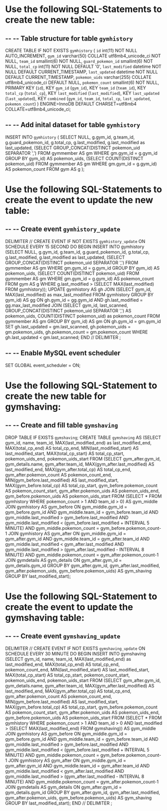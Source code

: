 Use the following SQL-Statements to create the new table:
=========================================================

--
-- Table structure for table `gymhistory`
--
CREATE TABLE IF NOT EXISTS `gymhistory` (
  `id` int(11) NOT NULL AUTO_INCREMENT,
  `gym_id` varchar(50) COLLATE utf8mb4_unicode_ci NOT NULL,
  `team_id` smallint(6) NOT NULL,
  `guard_pokemon_id` smallint(6) NOT NULL,
  `total_cp` int(11) NOT NULL DEFAULT '0',
  `last_modified` datetime NOT NULL DEFAULT CURRENT_TIMESTAMP,
  `last_updated` datetime NOT NULL DEFAULT CURRENT_TIMESTAMP,
  `pokemon_uids` varchar(255) COLLATE utf8mb4_unicode_ci DEFAULT NULL,
  `pokemon_count` smallint(6) NOT NULL,
  PRIMARY KEY (`id`),
  KEY `gym_id` (`gym_id`),
  KEY `team_id` (`team_id`),
  KEY `total_cp` (`total_cp`),
  KEY `last_modified` (`last_modified`),
  KEY `last_updated` (`last_updated`),
  KEY `combined` (`gym_id`, `team_id`, `total_cp`, `last_updated`, `pokemon_count`)
) ENGINE=InnoDB DEFAULT CHARSET=utf8mb4 COLLATE=utf8mb4_unicode_ci;

--
-- Add inital dataset for table `gymhistory`
--
INSERT INTO `gymhistory` (
  SELECT NULL, g.gym_id, g.team_id, g.guard_pokemon_id, g.total_cp, g.last_modified, g.last_modified as last_updated,
  (SELECT GROUP_CONCAT(DISTINCT pokemon_uid SEPARATOR ',') FROM gymmember AS gm WHERE gm.gym_id = g.gym_id GROUP BY gym_id) AS pokemon_uids,
  (SELECT COUNT(DISTINCT pokemon_uid) FROM gymmember AS gm WHERE gm.gym_id = g.gym_id) AS pokemon_count
  FROM gym AS g
);


Use the following SQL-Statements to create the event to update the new table:
=============================================================================

--
-- Create event `gymhistory_update`
--
DELIMITER //
CREATE EVENT IF NOT EXISTS `gymhistory_update`
ON SCHEDULE EVERY 15 SECOND
DO BEGIN
  INSERT INTO gymhistory (SELECT NULL, g.gym_id, g.team_id, g.guard_pokemon_id, g.total_cp, g.last_modified, g.last_modified as last_updated, (SELECT GROUP_CONCAT(DISTINCT pokemon_uid SEPARATOR ',') FROM gymmember AS gm WHERE gm.gym_id = g.gym_id GROUP BY gym_id) AS pokemon_uids, (SELECT COUNT(DISTINCT pokemon_uid) FROM gymmember AS gm WHERE gm.gym_id = g.gym_id) AS pokemon_count FROM gym AS g WHERE g.last_modified > (SELECT MAX(last_modified) FROM gymhistory));
  UPDATE gymhistory AS gh
  JOIN (SELECT gym_id, MAX(last_modified) as max_last_modified FROM gymhistory GROUP BY gym_id)
  AS gg ON gh.gym_id = gg.gym_id AND gh.last_modified = gg.max_last_modified
  JOIN (SELECT gym_id, last_scanned, GROUP_CONCAT(DISTINCT pokemon_uid SEPARATOR ',') AS pokemon_uids, COUNT(DISTINCT pokemon_uid) as pokemon_count FROM gymmember AS gm GROUP BY gym_id)
  AS gm ON gh.gym_id = gm.gym_id
  SET gh.last_updated = gm.last_scanned, gh.pokemon_uids = gm.pokemon_uids, gh.pokemon_count = gm.pokemon_count
  WHERE gh.last_updated < gm.last_scanned;
END
//
DELIMITER ;

--
-- Enable MySQL event scheduler
--
SET GLOBAL event_scheduler = ON;


Use the following SQL-Statement to create the new table for gymshaving:
========================================================================

--
-- Create and fill table `gymshaving`
--

DROP TABLE IF EXISTS `gymshaving`;
CREATE TABLE `gymshaving` AS (SELECT gym_id, name, team_id, MAX(last_modified_end) as last_modified_end, MAX(total_cp_end) AS total_cp_end, MIN(last_modified_start) AS last_modified_start, MAX(total_cp_start) AS total_cp_start, pokemon_uids_end, pokemon_uids_start FROM (SELECT gym_after.gym_id, gym_details.name, gym_after.team_id, MAX(gym_after.last_modified) AS last_modified_end, MAX(gym_after.total_cp) AS total_cp_end, gym_after.pokemon_count AS pokemon_count_end, MIN(gym_before.last_modified) AS last_modified_start, MAX(gym_before.total_cp) AS total_cp_start, gym_before.pokemon_count AS pokemon_count_start, gym_after.pokemon_uids AS pokemon_uids_end, gym_before.pokemon_uids AS pokemon_uids_start
FROM (SELECT * FROM gymhistory WHERE pokemon_count > 1 AND team_id > 0) AS gym_middle
JOIN gymhistory AS gym_before
ON gym_middle.gym_id = gym_before.gym_id AND gym_middle.team_id = gym_before.team_id AND gym_middle.last_modified > gym_before.last_modified AND gym_middle.last_modified < (gym_before.last_modified + INTERVAL 5 MINUTE) AND gym_middle.pokemon_count = gym_before.pokemon_count-1
JOIN gymhistory AS gym_after
ON gym_middle.gym_id = gym_after.gym_id AND gym_middle.team_id = gym_after.team_id AND gym_middle.last_modified < gym_after.last_modified AND gym_middle.last_modified > (gym_after.last_modified - INTERVAL 8 MINUTE) AND gym_middle.pokemon_count = gym_after.pokemon_count-1
JOIN gymdetails AS gym_details
ON gym_after.gym_id = gym_details.gym_id
GROUP BY gym_after.gym_id, gym_after.last_modified, gym_after.pokemon_uids, gym_before.pokemon_uids)
AS gym_shaving GROUP BY last_modified_start);


Use the following SQL-Statement to create the event to update the gymshaving table:
====================================================================================

--
-- Create event `gymshaving_update`
--

DELIMITER //
CREATE EVENT IF NOT EXISTS `gymshaving_update`
ON SCHEDULE EVERY 30 MINUTE
DO BEGIN
  INSERT INTO gymshaving (SELECT gym_id, name, team_id, MAX(last_modified_end) as last_modified_end, MAX(total_cp_end) AS total_cp_end, pokemon_count_end, MIN(last_modified_start) AS last_modified_start, MAX(total_cp_start) AS total_cp_start, pokemon_count_start, pokemon_uids_end, pokemon_uids_start FROM (SELECT gym_after.gym_id, gym_details.name, gym_after.team_id, MAX(gym_after.last_modified) AS last_modified_end, MAX(gym_after.total_cp) AS total_cp_end, gym_after.pokemon_count AS pokemon_count_end, MIN(gym_before.last_modified) AS last_modified_start, MAX(gym_before.total_cp) AS total_cp_start, gym_before.pokemon_count AS pokemon_count_start, gym_after.pokemon_uids AS pokemon_uids_end, gym_before.pokemon_uids AS pokemon_uids_start
  FROM (SELECT * FROM gymhistory WHERE pokemon_count > 1 AND team_id > 0 AND last_modified > (SELECT MAX(last_modified_end) FROM gymshaving)) AS gym_middle
  JOIN gymhistory AS gym_before
  ON gym_middle.gym_id = gym_before.gym_id AND gym_middle.team_id = gym_before.team_id AND gym_middle.last_modified > gym_before.last_modified AND gym_middle.last_modified < (gym_before.last_modified + INTERVAL 5 MINUTE) AND gym_middle.pokemon_count = gym_before.pokemon_count-1
  JOIN gymhistory AS gym_after
  ON gym_middle.gym_id = gym_after.gym_id AND gym_middle.team_id = gym_after.team_id AND gym_middle.last_modified < gym_after.last_modified AND gym_middle.last_modified > (gym_after.last_modified - INTERVAL 8 MINUTE) AND gym_middle.pokemon_count = gym_after.pokemon_count-1
  JOIN gymdetails AS gym_details
  ON gym_after.gym_id = gym_details.gym_id
  GROUP BY gym_after.gym_id, gym_after.last_modified, gym_after.pokemon_uids, gym_before.pokemon_uids)
  AS gym_shaving GROUP BY last_modified_start);
END
//
DELIMITER ;
